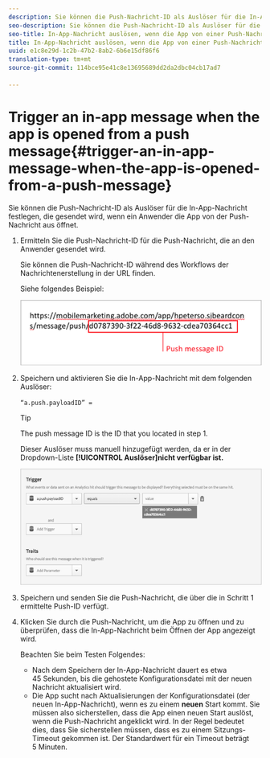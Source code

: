```yaml
---
description: Sie können die Push-Nachricht-ID als Auslöser für die In-App-Nachricht festlegen, die gesendet wird, wenn ein Anwender die App von der Push-Nachricht aus öffnet.
seo-description: Sie können die Push-Nachricht-ID als Auslöser für die In-App-Nachricht festlegen, die gesendet wird, wenn ein Anwender die App von der Push-Nachricht aus öffnet.
seo-title: In-App-Nachricht auslösen, wenn die App von einer Push-Nachricht aus geöffnet wird
title: In-App-Nachricht auslösen, wenn die App von einer Push-Nachricht aus geöffnet wird
uuid: e1c8e29d-1c2b-47b2-8ab2-6b6e15df86f6
translation-type: tm+mt
source-git-commit: 114bce95e41c8e13695689dd2da2dbc04cb17ad7

---
```



# Trigger an in-app message when the app is opened from a push message{#trigger-an-in-app-message-when-the-app-is-opened-from-a-push-message}

Sie können die Push-Nachricht-ID als Auslöser für die In-App-Nachricht festlegen, die gesendet wird, wenn ein Anwender die App von der Push-Nachricht aus öffnet.

1. Ermitteln Sie die Push-Nachricht-ID für die Push-Nachricht, die an den Anwender gesendet wird.

   Sie können die Push-Nachricht-ID während des Workflows der Nachrichtenerstellung in der URL finden.

   Siehe folgendes Beispiel:

   ![](assets/brandon_task1.png)

1. Speichern und aktivieren Sie die In-App-Nachricht mit dem folgenden Auslöser:

   `“a.push.payloadID” =`

   >[!TIP]
   >
   >The push message ID is the ID that you located in step 1.

   Dieser Auslöser muss manuell hinzugefügt werden, da er in der Dropdown-Liste **[!UICONTROL Auslöser]nicht verfügbar ist.**

   ![](assets/brandon_task2.png)

1. Speichern und senden Sie die Push-Nachricht, die über die in Schritt 1 ermittelte Push-ID verfügt.
1. Klicken Sie durch die Push-Nachricht, um die App zu öffnen und zu überprüfen, dass die In-App-Nachricht beim Öffnen der App angezeigt wird.

   Beachten Sie beim Testen Folgendes:

   * Nach dem Speichern der In-App-Nachricht dauert es etwa 45 Sekunden, bis die gehostete Konfigurationsdatei mit der neuen Nachricht aktualisiert wird.
   * Die App sucht nach Aktualisierungen der Konfigurationsdatei (der neuen In-App-Nachricht), wenn es zu einem **neuen** Start kommt. Sie müssen also sicherstellen, dass die App einen neuen Start auslöst, wenn die Push-Nachricht angeklickt wird.
   In der Regel bedeutet dies, dass Sie sicherstellen müssen, dass es zu einem Sitzungs-Timeout gekommen ist. Der Standardwert für ein Timeout beträgt 5 Minuten.

